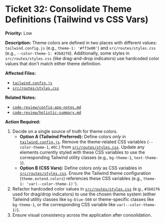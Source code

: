# Ticket 32: Consolidate Theme Definitions (Tailwind vs CSS Vars)

**Priority:** Low

**Description:** Theme colors are defined in two places with different values: `tailwind.config.js` (e.g., `theme-1: '#ff3e00'`) and `src/routes/styles.css` (e.g., `--color-theme-1: #3b82f6`). Additionally, some styles in `src/routes/styles.css` (like drag-and-drop indicators) use hardcoded color values that don't match either theme definition.

**Affected Files:**

- [`tailwind.config.js`](tailwind.config.js)
- [`src/routes/styles.css`](src/routes/styles.css)

**Related Notes:**

- [`code-review/config-app-notes.md`](code-review/config-app-notes.md)
- [`code-review/holistic-summary.md`](code-review/holistic-summary.md)

**Action Required:**

1.  Decide on a single source of truth for theme colors.
    - **Option A (Tailwind Preferred):** Define colors _only_ in [`tailwind.config.js`](tailwind.config.js). Remove the theme-related CSS variables (`--color-theme-1`, etc.) from [`src/routes/styles.css`](src/routes/styles.css). Update any elements currently styled with these CSS variables to use the corresponding Tailwind utility classes (e.g., `bg-theme-1`, `text-theme-1`).
    - **Option B (CSS Vars):** Define colors _only_ as CSS variables in [`src/routes/styles.css`](src/routes/styles.css). Ensure the Tailwind theme configuration (`theme.extend.colors`) references these CSS variables (e.g., `theme-1: 'var(--color-theme-1)'`).
2.  Refactor hardcoded color values in [`src/routes/styles.css`](src/routes/styles.css) (e.g., `#3b82f6` used for drag/drop indicators) to use the chosen theme system (either Tailwind utility classes like `bg-blue-500` or theme-specific classes like `bg-theme-1`, or the corresponding CSS variable like `var(--color-theme-1)`).
3.  Ensure visual consistency across the application after consolidation.
